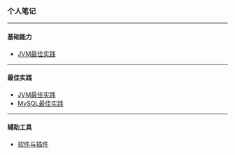 ### 个人笔记

---
#### 基础能力

- [JVM最佳实践](note/Redis非关系型数据库/Redis集群搭建.md)

---
#### 最佳实践

- [JVM最佳实践](note/Java虚拟机/JVM最佳实践.md)
- [MySQL最佳实践](note/MySQL关系型数据库/MySQL最佳实践.md)

--- 
#### 辅助工具

- [软件与插件](tool/软件与插件.md)



